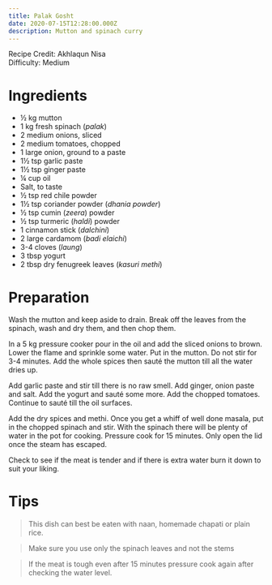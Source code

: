 ```yaml
---
title: Palak Gosht
date: 2020-07-15T12:28:00.000Z
description: Mutton and spinach curry
---
```

Recipe Credit: Akhlaqun Nisa  
Difficulty: Medium  

# Ingredients
* ½ kg mutton
* 1 kg fresh spinach (_palak_)
* 2 medium onions, sliced
* 2 medium tomatoes, chopped
* 1 large onion, ground to a paste
* 1½ tsp garlic paste
* 1½ tsp ginger paste
* ¼ cup oil
* Salt, to taste
* ½ tsp red chile powder
* 1½ tsp coriander powder (_dhania powder_)
* ½ tsp cumin (_zeera_) powder
* ½ tsp turmeric (_haldi_) powder
* 1 cinnamon stick (_dalchini_)
* 2 large cardamom (_badi elaichi_)
* 3-4 cloves (_laung_)
* 3 tbsp yogurt
* 2 tbsp dry fenugreek leaves (_kasuri methi_)

# Preparation

Wash the mutton and keep aside to drain. Break off the leaves from the spinach, wash and dry them, and then chop them.

In a 5 kg pressure cooker pour in the oil and add the sliced onions to brown. Lower the flame and sprinkle some water. Put in the mutton. Do not stir for 3-4 minutes. Add the whole spices then sauté the mutton till all the water dries up. 

Add garlic paste and stir till there is no raw smell. Add ginger, onion paste and salt. Add the yogurt and sauté some more. Add the chopped tomatoes. Continue to sauté till the oil surfaces.

Add the dry spices and methi. Once you get a whiff of well done masala, put in the chopped spinach and stir. With the spinach there will be plenty of water in the pot for cooking. Pressure cook for 15 minutes. Only open the lid once the steam has escaped.

Check to see if the meat is tender and if there is extra water burn it down to suit your liking.

# Tips
> This dish can best be eaten with naan, homemade chapati or plain rice.

> Make sure you use only the spinach leaves and not the stems

> If the meat is tough even after 15 minutes pressure cook again after checking the water level.
